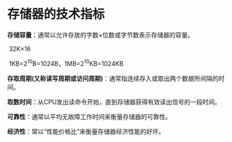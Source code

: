 # 存储器的技术指标

**存储容量**：通常以允许存放的字数×位数或字节数表示存储器的容量。

​	32K×16 

​    1KB=2<sup>10</sup>B=1024B，1MB=2<sup>10</sup>KB=1024KB

**存取周期(又称读写周期或访问周期)**：通常指连续存入或取出两个数据所间隔的时间。

**取数时间**：从CPU发出读命令开始，直到存储器获得有效读出信号的一段时间。

**可靠性**：通常以平均无故障工作时间来衡量存储器的可靠性。

**经济性**：常以“性能价格比”来衡量存储器经济性能的好坏。